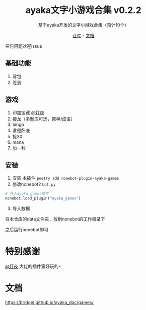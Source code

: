 <div align="center">

# ayaka文字小游戏合集 v0.2.2

基于ayaka开发的文字小游戏合集（预计10个）

[仓库](https://github.com/bridgeL/nonebot-plugin-ayaka-games) - 
[文档](https://bridgel.github.io/ayaka_doc/games/)

</div>

任何问题欢迎issue

## 基础功能
1. 背包
2. 签到

## 游戏
1. 印加宝藏 [@灯夜](https://github.com/lunexnocty/Meiri)
2. 接龙（多题库可选，原神/成语）
3. bingo
4. 谁是卧底
5. 抢30
6. mana
7. 加一秒

## 安装 

1. 安装 本插件 `poetry add nonebot-plugin-ayaka-games`
2. 修改nonebot2  `bot.py` 

```python
# 导入ayaka_games插件
nonebot.load_plugin("ayaka_games")
```

3. 导入数据

将本仓库的data文件夹，放到nonebot的工作目录下

之后运行nonebot即可


# 特别感谢

[@灯夜](https://github.com/lunexnocty/Meiri) 大佬的插件蛮好玩的~


# 文档

https://bridgel.github.io/ayaka_doc/games/

